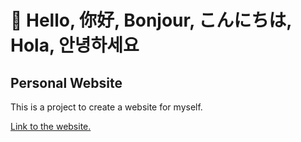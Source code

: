 # 👋 Hello, 你好, Bonjour, こんにちは, Hola, 안녕하세요

## Personal Website

This is a project to create a website for myself.

[Link to the website.](www.jerryjin.dev) 
